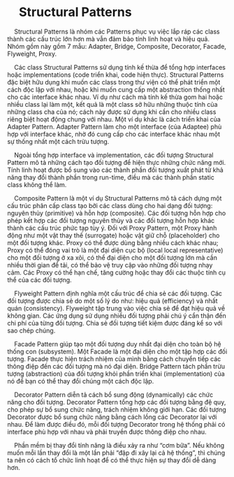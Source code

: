 # &nbsp;&nbsp;&nbsp;&nbsp;Structural Patterns

&nbsp;&nbsp;&nbsp;&nbsp;Structural Patterns là nhóm các Patterns phục vụ việc lắp ráp các class thành các cấu trúc lớn hơn mà vẫn đảm bảo tính linh hoạt và hiệu quả. Nhóm gồm này gồm 7 mẫu: Adapter, Bridge, Composite, Decorator, Facade, Flyweight, Proxy.

&nbsp;&nbsp;&nbsp;&nbsp;Các class Structural Patterns sử dụng tính kế thừa để tổng hợp interfaces hoặc implementations (code triển khai, code hiện thực). Structural Patterns đặc biệt hữu dụng khi muốn các class trong thư viện có thể phát triển một cách độc lập với nhau, hoặc khi muốn cung cấp một abstraction thống nhất cho các interface khác nhau. Ví dụ như cách mà tính kế thừa gom hai hoặc nhiều class lại làm một, kết quả là một class sở hữu những thuộc tính của những class cha của nó; cách này được sử dụng khi cần cho nhiều class riêng biệt hoạt động chung với nhau. Một ví dụ khác là cách triển khai của Adapter Pattern. Adapter Pattern làm cho một interface (của Adaptee) phù hợp với interface khác, nhờ đó cung cấp cho các interface khác nhau một sự thống nhất một cách trừu tượng.

&nbsp;&nbsp;&nbsp;&nbsp;Ngoài tổng hợp interface và implementation, các đối tượng Structural Pattern mô tả những cách tạo đối tượng để hiện thực những chức năng mới. Tính linh hoạt được bổ sung vào các thành phần đối tượng xuất phát từ khả năng thay đổi thành phần trong run-time, điều mà các thành phần static class không thể làm.

&nbsp;&nbsp;&nbsp;&nbsp;Composite Pattern là một ví dụ Structural Patterns mô tả cách dựng một cấu trúc phân cấp class tạo bởi các class dùng cho hai dạng đối tượng: nguyên thủy (primitive) và hỗn hợp (composite). Các đối tượng hỗn hợp cho phép kết hợp các đối tượng nguyên thủy và các đối tượng hỗn hợp khác thành các cấu trúc phức tạp tùy ý. Đối với Proxy Pattern, một Proxy hành động như một vật thay thế (surrogate) hoặc vật giữ chỗ (placeholder) cho một đối tượng khác. Proxy có thể được dùng bằng nhiều cách khác nhau; Proxy có thể đóng vai trò là một đại diện cục bộ (local local representative) cho một đối tượng ở xa xôi, có thể đại diện cho một đối tượng lớn mà cần nhiều thời gian để tải, có thể bảo vệ truy cập vào những đối tượng nhạy cảm. Các Proxy có thể hạn chế, tăng cường hoặc thay đổi các thuộc tính cụ thể của các đối tượng.

&nbsp;&nbsp;&nbsp;&nbsp;Flyweight Pattern định nghĩa một cấu trúc để chia sẻ các đối tượng. Các đối tượng được chia sẻ do một số lý do như: hiệu quả (efficiency) và nhất quán (consistency). Flyweight tập trung vào việc chia sẻ để đạt hiệu quả về không gian. Các ứng dụng sử dụng nhiều đối tượng phải chú ý cẩn thận đến chi phí của từng đối tượng. Chia sẻ đối tượng tiết kiệm được đáng kể so với sao chép chúng.

&nbsp;&nbsp;&nbsp;&nbsp;Facade Pattern giúp tạo một đối tượng duy nhất đại diện cho toàn bộ hệ thống con (subsystem). Một Facade là một đại diện cho một tập hợp các đối tượng. Facade thực hiện trách nhiệm của mình bằng cách chuyển tiếp các thông điệp đến các đối tượng mà nó đại diện. Bridge Pattern tách phần trừu tượng (abstraction) của đối tượng khỏi phần triển khai (implementation) của nó để bạn có thể thay đổi chúng một cách độc lập.

&nbsp;&nbsp;&nbsp;&nbsp;Decorator Pattern diễn tả cách bổ sung động (dynamically) các chức năng cho đối tượng. Decorator Pattern tổng hợp các đối tượng bằng đệ quy, cho phép sự bổ sung chức năng, trách nhiệm không giới hạn. Các đối tượng Decorator được bổ sung chức năng bằng cách lồng các Decorator lại với nhau. Để làm được điều đó, mỗi đối tượng Decorator trong hệ thống phải có interface phù hợp với nhau và phải truyền được thông điệp cho nhau.

&nbsp;&nbsp;&nbsp;&nbsp;Phần mềm bị thay đổi tính năng là điều xảy ra như “cơm bữa”. Nếu không muốn mỗi lần thay đổi là một lần phải “đập đi xây lại cả hệ thống”, thì chúng ta nên có cách tổ chức linh hoạt để có thể thực hiện sự thay đổi dễ dàng hơn.
